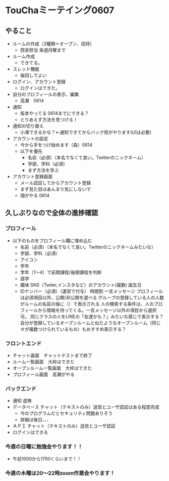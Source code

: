 # TouChaミーテイング0607

## やること
- ルームの作成（2種類＝オープン、招待）
    - 西宮担当 来週月曜まで
- ルーム作成
    - できてる。 
- スレッド機能 
    - 後回しでよい 
- ログイン、アカウント登録
    - ログインはできた。
- 自分のプロフィールの表示、編集
    - 高瀬　0614
- 通知
    - 坂本やってる 0614までにできる？
    - とりあえず方法を見つける！
- 通知の切り替え
    - 小澤できるかな？←通知できてからバック班がやります(UIは必要) 
- アカウントの設定
    - 今から手をつけ始めます（森）0614
    - 以下を優先
        - 名前（必須）（本名でなくて良い。Twitterのニックネーム）
        - 学部、学科（必須）
        - まず方法を学ぶ
- アカウント登録画面
    - メール認証してからアカウント登録
    - まず見た目はあんまり気にしないで
    - 畑がやる 0614
## 久しぶりなので全体の進捗確認

### プロフィール
- 以下のものをプロフィール欄に埋め込む
  - 名前（必須）（本名でなくて良い。Twitterのニックネームみたいな）
  - 学部、学科（必須）
  - アイコン
  - 学年
  - 学年（1〜4）で前期課程/後期課程を判断
  - 語学
  - 趣味
SNS（Twiter,インスタなど）のアカウント(複数)
誕生日
  - IDナンバー（必須）（運営で付与）
時間割
一言メッセージ
プロフィールは必須項目以外、公開/非公開を選べる
グループの登録している人の人数がルームの名前の後に（）で表示される
人の検索する条件は、人のプロフィールから情報を持ってくる。一言メッセージ以外の項目から選択可。
同じクラスの人をLINEの「友達かも？」みたいな感じで表示する？
自分が登録しているオープンルームと似たようなオープンルーム（同じ＃が複数つけられているもの）もおすすめ表示する？

### フロントエンド
- チャット画面　チャットテストまで終了
- ルーム一覧画面　大枠はできた
- オープンルーム一覧画面　大枠はできた
- プロフィール画面　高瀬がやる

### バックエンド
- 通知 虚無
- データベース チャット（テキストのみ）送信とユーザ認証はある程度完成
    - 今のプログラムだとセキュリティ問題ありそう
    - 詳細は後日、、、
- ＡＰＩ チャット（テキストのみ）送信とユーザ認証
- ログインはできる

### 今週の日曜に勉強会やります！！
- 午前1000から1700くらいまで！！

### 今週の木曜は20～22時zoom作業会やります！
